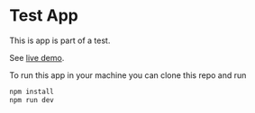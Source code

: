 # Test App

This is app is part of a test.

See [live demo](https://react-app-test-seven.vercel.app/).

To run this app in your machine you can clone this repo and run

```bash
npm install
npm run dev
```